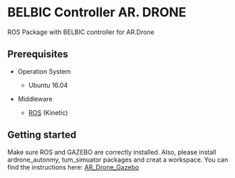 # BELBIC Controller AR. DRONE
ROS Package with BELBIC controller for AR.Drone 

## Prerequisites
* Operation System
  * Ubuntu 16.04
  
* Middleware 
  * [ROS](http://wiki.ros.org/kinetic/Installation/Ubuntu) (Kinetic)

## Getting started
Make sure ROS and GAZEBO are correctly installed. Also, please install  ardrone_autonmy, tum_simuator packages and creat a workspace. You can find the instructions here:
[AR_Drone_Gazebo](https://github.com/dvalenciar/AR_Drone_ROS_GUI#getting-started)
